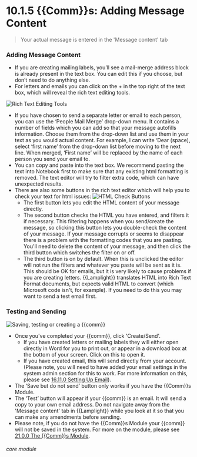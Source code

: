 # 10.1.5 {{Comm}}s: Adding Message Content

> Your actual message is entered in the 'Message content' tab 

### Adding Message Content

- If you are creating mailing labels, you’ll see a mail-merge address block is already present in the text box.  You can edit this if you choose, but don’t need to do anything else.
- For letters and emails you can click on the + in the top right of the text box, which will reveal the rich text editing tools.


![Rich Text Editing Tools](88a.png)

- If you have chosen to send a separate letter or email to each person, you can use the ‘People Mail Merge’ drop-down menu.  It contains a number of fields which you can add so that your message autofills information. Choose them from the drop-down list and use them in your text as you would actual content. For example, I can write ‘Dear (space), select ‘first name’ from the drop-down list before moving to the next line.  When merged, ‘First name’ will be replaced by the name of each person you send your email to.
- You can copy and paste into the text box. We recommend pasting the text into Notebook first to make sure that any existing html formatting is removed. The text editor will try to filter extra code, which can have unexpected results. 
- There are also some buttons in the rich text editor which will help you to check your text for html issues:
![HTML Check Buttons](88b.png)
  - The first button lets you edit the HTML content of your message directly. 
  - The second button checks the HTML you have entered, and filters it if necessary. This filtering happens when you send/create the message, so clicking this button lets you double-check the content of your message. If your message corrupts or seems to disappear there is a problem with the formatting codes that you are pasting. You'll need to delete the content of your message, and then click the third button which switches the filter on or off. 
  - The third button is on by default. When this is unclicked the editor will not run the filters and whatever you paste will be sent as it is. This should be OK for emails, but it is very likely to cause problems if you are creating letters. {{Lamplight}} translates HTML into Rich Text Format documents, but expects valid HTML to convert (which Microsoft code isn't, for example). If you need to do this you may want to send a test email first. 


### Testing and Sending 

![Saving, testing or creating a {{comm}}](83c.png)

- Once you've completed your {{comm}}, click 'Create/Send'.
    - If you have created letters or mailing labels they will either open directly in Word for you to print out, or appear in a download box at the bottom of your screen. Click on this to open it. 
    - If you have created email, this will send directly from your account. (Please note, you will need to have added your email settings in the system admin section for this to work. For more information on this, please see [16.11.0 Setting Up Email](/help/index/p/16.11.0)).
- The ‘Save but do not send’ button only works if you have the {{Comm}}s Module.
- The ‘Test’ button will appear if your {{comm}} is an email. It will send a copy to your own email address. Do not navigate away from the 'Message content' tab in {{Lamplight}} while you look at it so that you can make any amendments before sending.
- Please note, if you do not have the {{Comm}}s Module your {{comm}} will not be saved in the system. For more on the module, please see [21.0.0 The {{Comm}}s Module](/help/index/p/21.0.0).


###### core module

